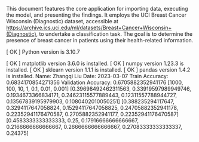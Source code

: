 This document features the core application for importing data, executing the model, and presenting the findings. It employs the UCI Breast Cancer Wisconsin (Diagnostic) dataset, accessible at https://archive.ics.uci.edu/ml/datasets/Breast+Cancer+Wisconsin+(Diagnostic), to undertake a classification task. The goal is to determine the presence of breast cancer in patients using their health-related information.

[ OK ] Python version is 3.10.7

[ OK ] matplotlib version 3.6.0 is installed.
[ OK ] numpy version 1.23.3 is installed.
[ OK ] sklearn version 1.1.1 is installed.
[ OK ] pandas version 1.4.2 is installed.
Name: Zhangqi Liu Date: 2023-03-07
Train Accuracy: 0.6834170854271356
Validation Accuracy: 0.6705882352941176
[1000, 100, 10, 1, 0.1, 0.01, 0.001]
[0.39698492462311563, 0.33919597989949746, 0.1934673366834171, 0.24623115577889443, 0.12311557788944727, 0.13567839195979903, 0.1080402010050251] [0.388235294117647, 0.3294117647058824, 0.15294117647058825, 0.24705882352941178, 0.22352941176470587, 0.2705882352941177, 0.22352941176470587] [0.4583333333333333, 0.25, 0.17916666666666667, 0.2166666666666667, 0.2666666666666667, 0.27083333333333337, 0.24375]
